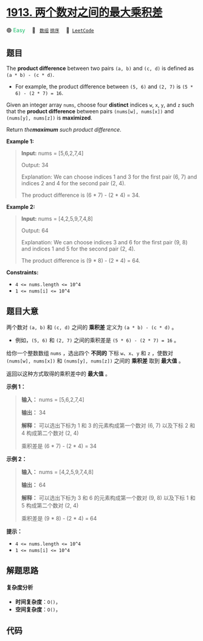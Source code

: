 # [1913. 两个数对之间的最大乘积差](https://leetcode.com/problems/maximum-product-difference-between-two-pairs)

🟢 <font color=#15bd66>Easy</font>&emsp; 🔖&ensp; [`数组`](/leetcode/outline/tag/array.md) [`排序`](/leetcode/outline/tag/sorting.md)&emsp; 🔗&ensp;[`LeetCode`](https://leetcode.com/problems/maximum-product-difference-between-two-pairs)

## 题目

The **product difference** between two pairs `(a, b)` and `(c, d)` is defined
as `(a * b) - (c * d)`.

  * For example, the product difference between `(5, 6)` and `(2, 7)` is `(5 * 6) - (2 * 7) = 16`.

Given an integer array `nums`, choose four **distinct** indices `w`, `x`, `y`,
and `z` such that the **product difference** between pairs `(nums[w],
nums[x])` and `(nums[y], nums[z])` is **maximized**.

Return _the**maximum** such product difference_.



**Example 1:**

> 
> 
> 
> 
> 
> **Input:** nums = [5,6,2,7,4]
> 
> Output: 34
> 
> Explanation: We can choose indices 1 and 3 for the first pair (6, 7) and indices 2 and 4 for the second pair (2, 4).
> 
> The product difference is (6 * 7) - (2 * 4) = 34.

**Example 2:**

> 
> 
> 
> 
> 
> **Input:** nums = [4,2,5,9,7,4,8]
> 
> Output: 64
> 
> Explanation: We can choose indices 3 and 6 for the first pair (9, 8) and indices 1 and 5 for the second pair (2, 4).
> 
> The product difference is (9 * 8) - (2 * 4) = 64.

**Constraints:**

  * `4 <= nums.length <= 10^4`
  * `1 <= nums[i] <= 10^4`


## 题目大意

两个数对 `(a, b)` 和 `(c, d)` 之间的 **乘积差** 定义为 `(a * b) - (c * d)` 。

  * 例如，`(5, 6)` 和 `(2, 7)` 之间的乘积差是 `(5 * 6) - (2 * 7) = 16` 。

给你一个整数数组 `nums` ，选出四个 **不同的** 下标 `w`、`x`、`y` 和 `z` ，使数对 `(nums[w], nums[x])` 和
`(nums[y], nums[z])` 之间的 **乘积差** 取到 **最大值** 。

返回以这种方式取得的乘积差中的 **最大值** 。

**示例 1：**

> 
> 
> 
> 
> 
> **输入：** nums = [5,6,2,7,4]
> 
> **输出：** 34
> 
> **解释：** 可以选出下标为 1 和 3 的元素构成第一个数对 (6, 7) 以及下标 2 和 4 构成第二个数对 (2, 4)
> 
> 乘积差是 (6 * 7) - (2 * 4) = 34
> 
> 

**示例 2：**

> 
> 
> 
> 
> 
> **输入：** nums = [4,2,5,9,7,4,8]
> 
> **输出：** 64
> 
> **解释：** 可以选出下标为 3 和 6 的元素构成第一个数对 (9, 8) 以及下标 1 和 5 构成第二个数对 (2, 4)
> 
> 乘积差是 (9 * 8) - (2 * 4) = 64
> 
> 

**提示：**

  * `4 <= nums.length <= 10^4`
  * `1 <= nums[i] <= 10^4`


## 解题思路

#### 复杂度分析

- **时间复杂度**：`O()`，
- **空间复杂度**：`O()`，

## 代码

```javascript

```